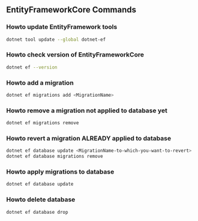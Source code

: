 ## EntityFrameworkCore Commands

### Howto update EntityFramework tools

```bash
dotnet tool update --global dotnet-ef
```

### Howto check version of EntityFrameworkCore

```bash
dotnet ef --version
```

### Howto add a migration

```bash
dotnet ef migrations add <MigrationName>
```

### Howto remove a migration not applied to database yet

```bash
dotnet ef migrations remove
```

### Howto revert a migration ALREADY applied to database

```bash
dotnet ef database update <MigrationName-to-which-you-want-to-revert>
dotnet ef database migrations remove
```

### Howto apply migrations to database

```bash
dotnet ef database update
```

### Howto delete database

```bash
dotnet ef database drop
```
